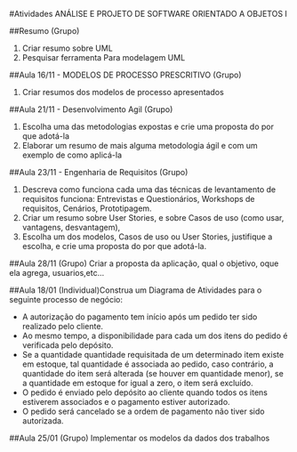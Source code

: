 #Atividades ANÁLISE E PROJETO DE SOFTWARE ORIENTADO A OBJETOS I

##Resumo
(Grupo)
1. Criar resumo sobre UML
2. Pesquisar ferramenta Para modelagem UML

##Aula 16/11 - MODELOS DE PROCESSO PRESCRITIVO
(Grupo)
1. Criar resumos dos modelos de processo apresentados  

##Aula 21/11 - Desenvolvimento Agil
(Grupo)
1. Escolha uma das metodologias expostas e crie uma proposta do por que adotá-la 
2. Elaborar um resumo de mais alguma metodologia ágil e com um exemplo de  como aplicá-la 

##Aula 23/11 - Engenharia de Requisitos  (Grupo)
 
1. Descreva como funciona cada uma das técnicas de levantamento de requisitos funciona: Entrevistas e Questionários, Workshops de requisitos, Cenários, Prototipagem.
2. Criar um resumo sobre User Stories, e sobre Casos de uso (como usar, vantagens, desvantagem), 
3. Escolha um dos modelos, Casos de uso ou User Stories, justifique a escolha, e crie uma proposta do por que adotá-la.

##Aula 28/11 
(Grupo)
Criar a proposta da aplicação, qual o objetivo, oque ela agrega, usuarios,etc...


##Aula 18/01
(Individual)Construa um Diagrama de Atividades para o seguinte processo de negócio:

- A autorização do pagamento tem início após um pedido ter sido realizado pelo cliente. 
- Ao mesmo tempo, a disponibilidade para cada um dos itens do pedido é verificada pelo depósito. 
- Se a quantidade quantidade requisitada de um determinado  item existe em estoque, tal quantidade é associada ao pedido, caso contrário, a quantidade do item será alterada (se houver em quantidade menor), se a quantidade em estoque for igual a zero, o item será excluído. 
- O pedido é enviado pelo depósito ao cliente quando todos os itens estiverem associados e o pagamento estiver autorizado. 
-  O pedido será cancelado se a ordem de pagamento não tiver sido autorizada.

##Aula 25/01
(Grupo) Implementar os modelos da dados dos trabalhos
